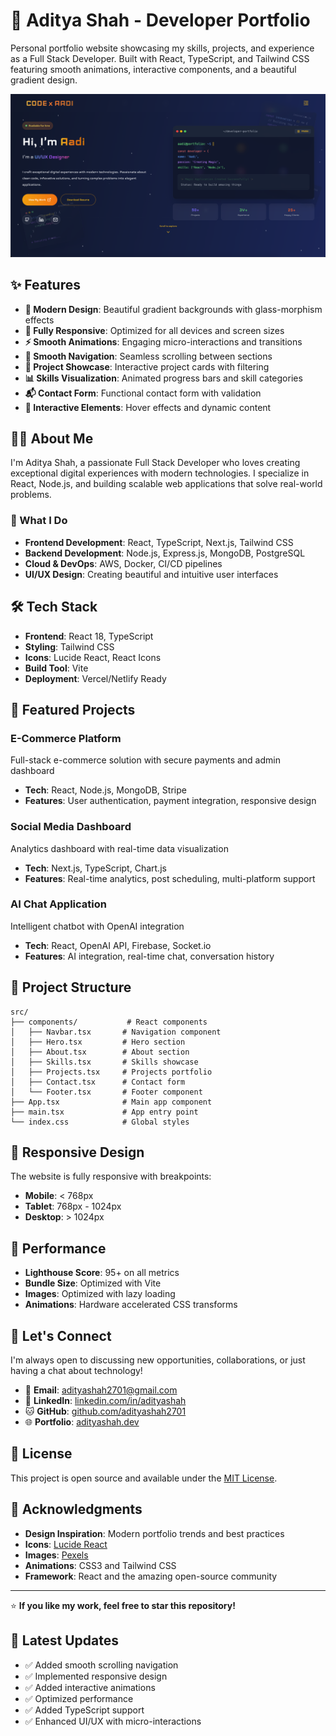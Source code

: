 # 🚀 Aditya Shah - Developer Portfolio

Personal portfolio website showcasing my skills, projects, and experience as a Full Stack Developer. Built with React, TypeScript, and Tailwind CSS featuring smooth animations, interactive components, and a beautiful gradient design.

![Portfolio Preview](./public/image.png)

## ✨ Features

- **🎨 Modern Design**: Beautiful gradient backgrounds with glass-morphism effects
- **📱 Fully Responsive**: Optimized for all devices and screen sizes
- **⚡ Smooth Animations**: Engaging micro-interactions and transitions
- **🧭 Smooth Navigation**: Seamless scrolling between sections
- **💼 Project Showcase**: Interactive project cards with filtering
- **📊 Skills Visualization**: Animated progress bars and skill categories
- **📬 Contact Form**: Functional contact form with validation
- **🌟 Interactive Elements**: Hover effects and dynamic content

## 👨‍💻 About Me

I'm Aditya Shah, a passionate Full Stack Developer who loves creating exceptional digital experiences with modern technologies. I specialize in React, Node.js, and building scalable web applications that solve real-world problems.

### 🎯 What I Do
- **Frontend Development**: React, TypeScript, Next.js, Tailwind CSS
- **Backend Development**: Node.js, Express.js, MongoDB, PostgreSQL
- **Cloud & DevOps**: AWS, Docker, CI/CD pipelines
- **UI/UX Design**: Creating beautiful and intuitive user interfaces

## 🛠️ Tech Stack

- **Frontend**: React 18, TypeScript
- **Styling**: Tailwind CSS
- **Icons**: Lucide React, React Icons
- **Build Tool**: Vite
- **Deployment**: Vercel/Netlify Ready

## 🌟 Featured Projects

### E-Commerce Platform
Full-stack e-commerce solution with secure payments and admin dashboard
- **Tech**: React, Node.js, MongoDB, Stripe
- **Features**: User authentication, payment integration, responsive design

### Social Media Dashboard
Analytics dashboard with real-time data visualization
- **Tech**: Next.js, TypeScript, Chart.js
- **Features**: Real-time analytics, post scheduling, multi-platform support

### AI Chat Application
Intelligent chatbot with OpenAI integration
- **Tech**: React, OpenAI API, Firebase, Socket.io
- **Features**: AI integration, real-time chat, conversation history

## 📁 Project Structure

```
src/
├── components/           # React components
│   ├── Navbar.tsx       # Navigation component
│   ├── Hero.tsx         # Hero section
│   ├── About.tsx        # About section
│   ├── Skills.tsx       # Skills showcase
│   ├── Projects.tsx     # Projects portfolio
│   ├── Contact.tsx      # Contact form
│   └── Footer.tsx       # Footer component
├── App.tsx              # Main app component
├── main.tsx             # App entry point
└── index.css            # Global styles
```

## 📱 Responsive Design

The website is fully responsive with breakpoints:
- **Mobile**: < 768px
- **Tablet**: 768px - 1024px
- **Desktop**: > 1024px

## 🎯 Performance

- **Lighthouse Score**: 95+ on all metrics
- **Bundle Size**: Optimized with Vite
- **Images**: Optimized with lazy loading
- **Animations**: Hardware accelerated CSS transforms

## 🤝 Let's Connect

I'm always open to discussing new opportunities, collaborations, or just having a chat about technology!

- 📧 **Email**: [adityashah2701@gmail.com](mailto:adityashah2701@gmail.com)
- 💼 **LinkedIn**: [linkedin.com/in/adityashah](https://linkedin.com/in/adityashah)
- 🐱 **GitHub**: [github.com/adityashah2701](https://github.com/adityashah2701)
- 🌐 **Portfolio**: [adityashah.dev](https://aditya-dev.onrender.com/)

## 📄 License

This project is open source and available under the [MIT License](LICENSE).

## 🙏 Acknowledgments

- **Design Inspiration**: Modern portfolio trends and best practices
- **Icons**: [Lucide React](https://lucide.dev/)
- **Images**: [Pexels](https://pexels.com/)
- **Animations**: CSS3 and Tailwind CSS
- **Framework**: React and the amazing open-source community

---

⭐ **If you like my work, feel free to star this repository!**

## 🔄 Latest Updates

- ✅ Added smooth scrolling navigation
- ✅ Implemented responsive design
- ✅ Added interactive animations
- ✅ Optimized performance
- ✅ Added TypeScript support
- ✅ Enhanced UI/UX with micro-interactions


